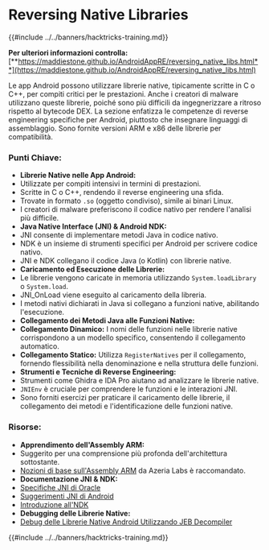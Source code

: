 # Reversing Native Libraries

{{#include ../../banners/hacktricks-training.md}}

**Per ulteriori informazioni controlla:** [**https://maddiestone.github.io/AndroidAppRE/reversing_native_libs.html**](https://maddiestone.github.io/AndroidAppRE/reversing_native_libs.html)

Le app Android possono utilizzare librerie native, tipicamente scritte in C o C++, per compiti critici per le prestazioni. Anche i creatori di malware utilizzano queste librerie, poiché sono più difficili da ingegnerizzare a ritroso rispetto al bytecode DEX. La sezione enfatizza le competenze di reverse engineering specifiche per Android, piuttosto che insegnare linguaggi di assemblaggio. Sono fornite versioni ARM e x86 delle librerie per compatibilità.

### Punti Chiave:

- **Librerie Native nelle App Android:**
- Utilizzate per compiti intensivi in termini di prestazioni.
- Scritte in C o C++, rendendo il reverse engineering una sfida.
- Trovate in formato `.so` (oggetto condiviso), simile ai binari Linux.
- I creatori di malware preferiscono il codice nativo per rendere l'analisi più difficile.
- **Java Native Interface (JNI) & Android NDK:**
- JNI consente di implementare metodi Java in codice nativo.
- NDK è un insieme di strumenti specifici per Android per scrivere codice nativo.
- JNI e NDK collegano il codice Java (o Kotlin) con librerie native.
- **Caricamento ed Esecuzione delle Librerie:**
- Le librerie vengono caricate in memoria utilizzando `System.loadLibrary` o `System.load`.
- JNI_OnLoad viene eseguito al caricamento della libreria.
- I metodi nativi dichiarati in Java si collegano a funzioni native, abilitando l'esecuzione.
- **Collegamento dei Metodi Java alle Funzioni Native:**
- **Collegamento Dinamico:** I nomi delle funzioni nelle librerie native corrispondono a un modello specifico, consentendo il collegamento automatico.
- **Collegamento Statico:** Utilizza `RegisterNatives` per il collegamento, fornendo flessibilità nella denominazione e nella struttura delle funzioni.
- **Strumenti e Tecniche di Reverse Engineering:**
- Strumenti come Ghidra e IDA Pro aiutano ad analizzare le librerie native.
- `JNIEnv` è cruciale per comprendere le funzioni e le interazioni JNI.
- Sono forniti esercizi per praticare il caricamento delle librerie, il collegamento dei metodi e l'identificazione delle funzioni native.

### Risorse:

- **Apprendimento dell'Assembly ARM:**
- Suggerito per una comprensione più profonda dell'architettura sottostante.
- [Nozioni di base sull'Assembly ARM](https://azeria-labs.com/writing-arm-assembly-part-1/) da Azeria Labs è raccomandato.
- **Documentazione JNI & NDK:**
- [Specifiche JNI di Oracle](https://docs.oracle.com/javase/7/docs/technotes/guides/jni/spec/jniTOC.html)
- [Suggerimenti JNI di Android](https://developer.android.com/training/articles/perf-jni)
- [Introduzione all'NDK](https://developer.android.com/ndk/guides/)
- **Debugging delle Librerie Native:**
- [Debug delle Librerie Native Android Utilizzando JEB Decompiler](https://medium.com/@shubhamsonani/how-to-debug-android-native-libraries-using-jeb-decompiler-eec681a22cf3)

{{#include ../../banners/hacktricks-training.md}}
